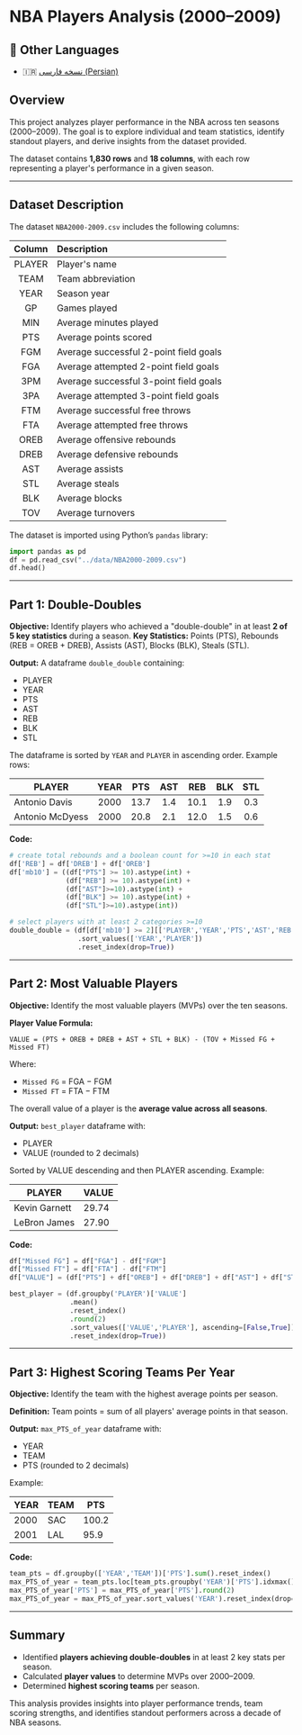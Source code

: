 # NBA Players Analysis (2000–2009)

## 📄 Other Languages
- 🇮🇷 [نسخه فارسی (Persian)](README_fa.md)

## Overview

This project analyzes player performance in the NBA across ten seasons (2000–2009). The goal is to explore individual and team statistics, identify standout players, and derive insights from the dataset provided.

The dataset contains **1,830 rows** and **18 columns**, with each row representing a player's performance in a given season.

---

## Dataset Description

The dataset `NBA2000-2009.csv` includes the following columns:

| Column | Description                            |
| :----: | :------------------------------------- |
| PLAYER | Player's name                          |
|  TEAM  | Team abbreviation                      |
|  YEAR  | Season year                            |
|   GP   | Games played                           |
|   MIN  | Average minutes played                 |
|   PTS  | Average points scored                  |
|   FGM  | Average successful 2-point field goals |
|   FGA  | Average attempted 2-point field goals  |
|   3PM  | Average successful 3-point field goals |
|   3PA  | Average attempted 3-point field goals  |
|   FTM  | Average successful free throws         |
|   FTA  | Average attempted free throws          |
|  OREB  | Average offensive rebounds             |
|  DREB  | Average defensive rebounds             |
|   AST  | Average assists                        |
|   STL  | Average steals                         |
|   BLK  | Average blocks                         |
|   TOV  | Average turnovers                      |

The dataset is imported using Python’s `pandas` library:

```python
import pandas as pd
df = pd.read_csv("../data/NBA2000-2009.csv")
df.head()
```

---

## Part 1: Double-Doubles

**Objective:** Identify players who achieved a "double-double" in at least **2 of 5 key statistics** during a season.
**Key Statistics:** Points (PTS), Rebounds (REB = OREB + DREB), Assists (AST), Blocks (BLK), Steals (STL).

**Output:** A dataframe `double_double` containing:

* PLAYER
* YEAR
* PTS
* AST
* REB
* BLK
* STL

The dataframe is sorted by `YEAR` and `PLAYER` in ascending order. Example rows:

| PLAYER          | YEAR |  PTS | AST |  REB | BLK | STL |
| --------------- | :--: | :--: | :-: | :--: | :-: | :-: |
| Antonio Davis   | 2000 | 13.7 | 1.4 | 10.1 | 1.9 | 0.3 |
| Antonio McDyess | 2000 | 20.8 | 2.1 | 12.0 | 1.5 | 0.6 |

**Code:**

```python
# create total rebounds and a boolean count for >=10 in each stat
df['REB'] = df['DREB'] + df['OREB']
df['mb10'] = ((df["PTS"] >= 10).astype(int) +
              (df["REB"] >= 10).astype(int) +
              (df["AST"]>=10).astype(int) +
              (df["BLK"] >= 10).astype(int) +
              (df["STL"]>=10).astype(int))

# select players with at least 2 categories >=10
double_double = (df[df['mb10'] >= 2][['PLAYER','YEAR','PTS','AST','REB','BLK','STL']]
                 .sort_values(['YEAR','PLAYER'])
                 .reset_index(drop=True))
```

---

## Part 2: Most Valuable Players

**Objective:** Identify the most valuable players (MVPs) over the ten seasons.

**Player Value Formula:**

```
VALUE = (PTS + OREB + DREB + AST + STL + BLK) - (TOV + Missed FG + Missed FT)
```

Where:

* `Missed FG` = FGA − FGM
* `Missed FT` = FTA − FTM

The overall value of a player is the **average value across all seasons**.

**Output:** `best_player` dataframe with:

* PLAYER
* VALUE (rounded to 2 decimals)

Sorted by VALUE descending and then PLAYER ascending. Example:

| PLAYER        | VALUE |
| ------------- | ----- |
| Kevin Garnett | 29.74 |
| LeBron James  | 27.90 |

**Code:**

```python
df["Missed FG"] = df["FGA"] - df["FGM"]
df["Missed FT"] = df["FTA"] - df["FTM"]
df["VALUE"] = (df["PTS"] + df["OREB"] + df["DREB"] + df["AST"] + df["STL"] + df["BLK"]) - (df["TOV"] + df["Missed FG"] + df["Missed FT"])

best_player = (df.groupby('PLAYER')['VALUE']
               .mean()
               .reset_index()
               .round(2)
               .sort_values(['VALUE','PLAYER'], ascending=[False,True])
               .reset_index(drop=True))
```

---

## Part 3: Highest Scoring Teams Per Year

**Objective:** Identify the team with the highest average points per season.

**Definition:** Team points = sum of all players' average points in that season.

**Output:** `max_PTS_of_year` dataframe with:

* YEAR
* TEAM
* PTS (rounded to 2 decimals)

Example:

| YEAR | TEAM | PTS   |
| ---- | ---- | ----- |
| 2000 | SAC  | 100.2 |
| 2001 | LAL  | 95.9  |

**Code:**

```python
team_pts = df.groupby(['YEAR','TEAM'])['PTS'].sum().reset_index()
max_PTS_of_year = team_pts.loc[team_pts.groupby('YEAR')['PTS'].idxmax()]
max_PTS_of_year['PTS'] = max_PTS_of_year['PTS'].round(2)
max_PTS_of_year = max_PTS_of_year.sort_values('YEAR').reset_index(drop=True)
```

---

## Summary

* Identified **players achieving double-doubles** in at least 2 key stats per season.
* Calculated **player values** to determine MVPs over 2000–2009.
* Determined **highest scoring teams** per season.

This analysis provides insights into player performance trends, team scoring strengths, and identifies standout performers across a decade of NBA seasons.

